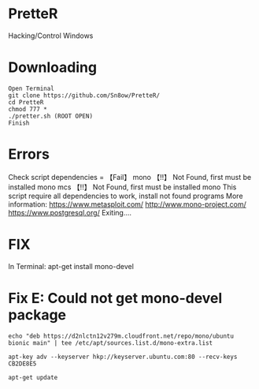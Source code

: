 # PretteR
Hacking/Control Windows


# Downloading
```
Open Terminal
git clone https://github.com/Sn8ow/PretteR/
cd PretteR
chmod 777 *
./pretter.sh (ROOT OPEN)
Finish
```


# Errors
 Check script dependencies =  【Fail】
 mono          【!!】 Not Found, first must be installed mono 
 mcs           【!!】 Not Found, first must be installed mono
 This script require all dependencies to work, install not found programs
 More information:
 https://www.metasploit.com/
 http://www.mono-project.com/
 https://www.postgresql.org/
 Exiting....
 
 # FIX
 In Terminal: apt-get install mono-devel 
 # Fix E: Could not get mono-devel package
```
echo "deb https://d2nlctn12v279m.cloudfront.net/repo/mono/ubuntu bionic main" | tee /etc/apt/sources.list.d/mono-extra.list  

apt-key adv --keyserver hkp://keyserver.ubuntu.com:80 --recv-keys CB2DE8E5

apt-get update
```
